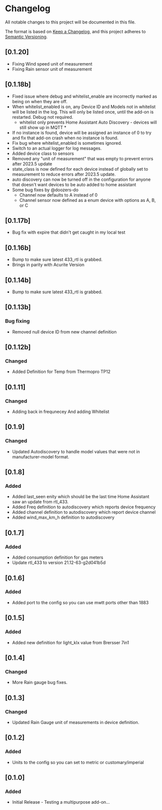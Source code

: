 # Changelog
All notable changes to this project will be documented in this file.

The format is based on [Keep a Changelog](https://keepachangelog.com/en/1.0.0/),
and this project adheres to [Semantic Versioning](https://semver.org/spec/v2.0.0.html).

## [0.1.20]
- Fixing Wind speed unit of measurement
- Fixing Rain sensor unit of measurement

## [0.1.18b]
- Fixed issue where debug and whitelist_enable are incorrectly marked as being on when they are off.
- When whitelist_enabled is on, any Device ID and Models not in whitelist will be listed in the log. This will 
  only be listed once, until the add-on is restarted. Debug not required.
  * whitelist only prevents Home Assistant Auto Discovery - devices will still show up in MQTT *
- If no instance is found, device will be assigned an instance of 0 to try and fix that 
  add-on crash when no instance is found. 
- Fix bug where whitelist_enabled is sometimes ignored. 
- Switch to an actual logger for log messages. 
- Added device class to sensors
- Removed any "unit of measurement" that was empty to prevent errors after 2023.5 update
- state_class is now defined for each device instead of globally set to measurement to reduce errors after 2023.5 update. 
- auto discovery can now be turned off in the configuration for anyone that doesn't want devices to be auto added to home assistant
- Some bug fixes by @doozers-do
  - Channel now defaults to A instead of 0
  - Channel sensor now defined as a enum device with options as A, B, or C


## [0.1.17b]
- Bug fix with expire that didn't get caught in my local test

## [0.1.16b]
- Bump to make sure latest 433_rtl is grabbed.
- Brings in parity with Acurite Version

## [0.1.14b]
- Bump to make sure latest 433_rtl is grabbed.

## [0.1.13b]
### Bug fixing
- Removed null device ID from new channel definition

## [0.1.12b]
### Changed
- Added Definition for Temp from Thermopro TP12

## [0.1.11]
### Changed
- Adding back in frequnecey And adding Whitelist

## [0.1.9]
### Changed
- Updated Autodiscovery to handle model values that were not in manufacturer-model format. 


## [0.1.8]
### Added
- Added last_seen enity which should be the last time Home Assistant saw an update from 
  rtl_433.
- Added Freq definition to autodiscovery which reports device frequency
- Added channel definition to autodiscovery which report device channel 
- Added wind_max_km_h definition to autodiscovery

## [0.1.7]
### Added
- Added consumption definition for gas meters
- Update rtl_433 to version 21.12-63-g2d041b5d

## [0.1.6]
### Added
- Added port to the config so you can use mwtt ports other than 1883

## [0.1.5]
### Added
- Added new definition for light_klx value from Brersser 7in1

## [0.1.4]
### Changed
- More Rain gauge bug fixes.

## [0.1.3]
### Changed
- Updated Rain Gauge unit of measurements in device definition.

## [0.1.2]
### Added
- Units to the config so you can set to metric or customary/imperial  

## [0.1.0]
### Added
- Initial Release - Testing a multipurpose add-on... 
